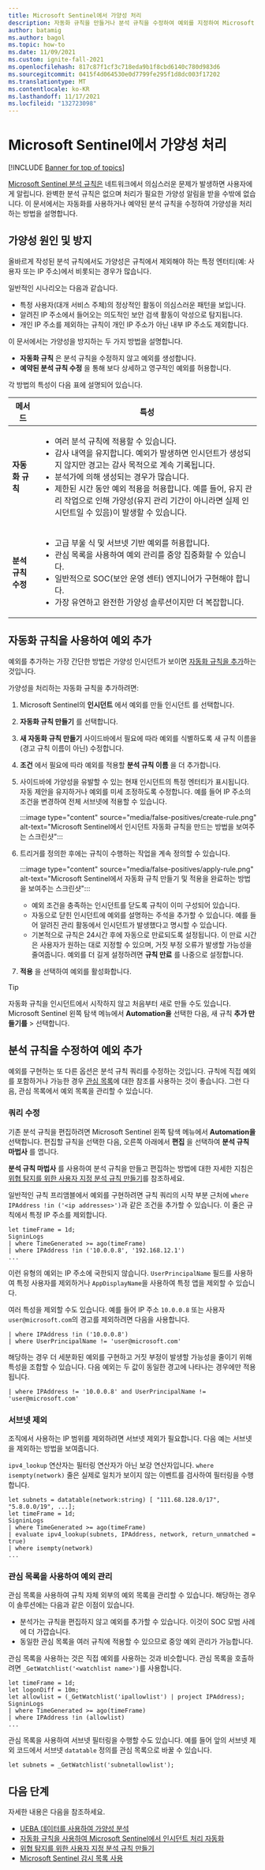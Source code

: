 ```yaml
---
title: Microsoft Sentinel에서 가양성 처리
description: 자동화 규칙을 만들거나 분석 규칙을 수정하여 예외를 지정하여 Microsoft Sentinel에서 가양성 문제를 해결하는 방법을 알아봅니다.
author: batamig
ms.author: bagol
ms.topic: how-to
ms.date: 11/09/2021
ms.custom: ignite-fall-2021
ms.openlocfilehash: 817c87f1cf3c718eda9b1f8cbd6140c780d983d6
ms.sourcegitcommit: 0415f4d064530e0d7799fe295f1d8dc003f17202
ms.translationtype: MT
ms.contentlocale: ko-KR
ms.lasthandoff: 11/17/2021
ms.locfileid: "132723098"
---
```

# <a name="handle-false-positives-in-microsoft-sentinel"></a>Microsoft Sentinel에서 가양성 처리

[!INCLUDE [Banner for top of topics](./includes/banner.md)]

[Microsoft Sentinel 분석 규칙은](detect-threats-built-in.md) 네트워크에서 의심스러운 문제가 발생하면 사용자에게 알립니다. 완벽한 분석 규칙은 없으며 처리가 필요한 가양성 알림을 받을 수밖에 없습니다. 이 문서에서는 자동화를 사용하거나 예약된 분석 규칙을 수정하여 가양성을 처리하는 방법을 설명합니다.

## <a name="false-positive-causes-and-prevention"></a>가양성 원인 및 방지

올바르게 작성된 분석 규칙에서도 가양성은 규칙에서 제외해야 하는 특정 엔터티(예: 사용자 또는 IP 주소)에서 비롯되는 경우가 많습니다.

일반적인 시나리오는 다음과 같습니다.

- 특정 사용자(대개 서비스 주체)의 정상적인 활동이 의심스러운 패턴을 보입니다.
- 알려진 IP 주소에서 들어오는 의도적인 보안 검색 활동이 악성으로 탐지됩니다.
- 개인 IP 주소를 제외하는 규칙이 개인 IP 주소가 아닌 내부 IP 주소도 제외합니다.

이 문서에서는 가양성을 방지하는 두 가지 방법을 설명합니다.

- **자동화 규칙** 은 분석 규칙을 수정하지 않고 예외를 생성합니다.
- **예약된 분석 규칙 수정** 을 통해 보다 상세하고 영구적인 예외를 허용합니다.

각 방법의 특성이 다음 표에 설명되어 있습니다.


|메서드|특성|
|-|-|
|**자동화 규칙**|<ul><li>여러 분석 규칙에 적용할 수 있습니다.</li><li>감사 내역을 유지합니다. 예외가 발생하면 인시던트가 생성되지 않지만 경고는 감사 목적으로 계속 기록됩니다.</li><li>분석가에 의해 생성되는 경우가 많습니다.</li><li>제한된 시간 동안 예외 적용을 허용합니다. 예를 들어, 유지 관리 작업으로 인해 가양성(유지 관리 기간이 아니라면 실제 인시던트일 수 있음)이 발생할 수 있습니다.</li></ul>|
|**분석 규칙 수정**|<ul><li>고급 부울 식 및 서브넷 기반 예외를 허용합니다.</li><li>관심 목록을 사용하여 예외 관리를 중앙 집중화할 수 있습니다.</li><li>일반적으로 SOC(보안 운영 센터) 엔지니어가 구현해야 합니다.</li><li>가장 유연하고 완전한 가양성 솔루션이지만 더 복잡합니다.</li></ul>|

## <a name="add-exceptions-by-using-automation-rules"></a>자동화 규칙을 사용하여 예외 추가

예외를 추가하는 가장 간단한 방법은 가양성 인시던트가 보이면 [자동화 규칙을 추가](automate-incident-handling-with-automation-rules.md#creating-and-managing-automation-rules)하는 것입니다.

가양성을 처리하는 자동화 규칙을 추가하려면:

1. Microsoft Sentinel의 **인시던트** 에서 예외를 만들 인시던트 를 선택합니다.
1. **자동화 규칙 만들기** 를 선택합니다.
1. **새 자동화 규칙 만들기** 사이드바에서 필요에 따라 예외를 식별하도록 새 규칙 이름을(경고 규칙 이름이 아닌) 수정합니다.
1. **조건** 에서 필요에 따라 예외를 적용할 **분석 규칙 이름** 을 더 추가합니다.
1. 사이드바에 가양성을 유발할 수 있는 현재 인시던트의 특정 엔터티가 표시됩니다. 자동 제안을 유지하거나 예외를 미세 조정하도록 수정합니다. 예를 들어 IP 주소의 조건을 변경하여 전체 서브넷에 적용할 수 있습니다.

   :::image type="content" source="media/false-positives/create-rule.png" alt-text="Microsoft Sentinel에서 인시던트 자동화 규칙을 만드는 방법을 보여주는 스크린샷":::

1. 트리거를 정의한 후에는 규칙이 수행하는 작업을 계속 정의할 수 있습니다.

   :::image type="content" source="media/false-positives/apply-rule.png" alt-text="Microsoft Sentinel에서 자동화 규칙 만들기 및 적용을 완료하는 방법을 보여주는 스크린샷":::

   - 예외 조건을 충족하는 인시던트를 닫도록 규칙이 이미 구성되어 있습니다.
   - 자동으로 닫힌 인시던트에 예외를 설명하는 주석을 추가할 수 있습니다. 예를 들어 알려진 관리 활동에서 인시던트가 발생했다고 명시할 수 있습니다.
   - 기본적으로 규칙은 24시간 후에 자동으로 만료되도록 설정됩니다. 이 만료 시간은 사용자가 원하는 대로 지정할 수 있으며, 거짓 부정 오류가 발생할 가능성을 줄여줍니다. 예외를 더 길게 설정하려면 **규칙 만료** 를 나중으로 설정합니다.

1. **적용** 을 선택하여 예외를 활성화합니다.

> [!TIP]
> 자동화 규칙을 인시던트에서 시작하지 않고 처음부터 새로 만들 수도 있습니다. Microsoft Sentinel 왼쪽 탐색 메뉴에서 **Automation을** 선택한 다음, 새 규칙 **추가 만들기를**  >  선택합니다.

## <a name="add-exceptions-by-modifying-analytics-rules"></a>분석 규칙을 수정하여 예외 추가

예외를 구현하는 또 다른 옵션은 분석 규칙 쿼리를 수정하는 것입니다. 규칙에 직접 예외를 포함하거나 가능한 경우 [관심 목록](watchlists.md#use-watchlists-in-analytics-rules)에 대한 참조를 사용하는 것이 좋습니다. 그런 다음, 관심 목록에서 예외 목록을 관리할 수 있습니다.

### <a name="modify-the-query"></a>쿼리 수정

기존 분석 규칙을 편집하려면 Microsoft Sentinel 왼쪽 탐색 메뉴에서 **Automation을** 선택합니다. 편집할 규칙을 선택한 다음, 오른쪽 아래에서 **편집** 을 선택하여 **분석 규칙 마법사** 를 엽니다.

**분석 규칙 마법사** 를 사용하여 분석 규칙을 만들고 편집하는 방법에 대한 자세한 지침은 [위협 탐지를 위한 사용자 지정 분석 규칙 만들기](detect-threats-custom.md)를 참조하세요.

일반적인 규칙 프리앰블에서 예외를 구현하려면 규칙 쿼리의 시작 부분 근처에 `where IPAddress !in ('<ip addresses>')`과 같은 조건을 추가할 수 있습니다. 이 줄은 규칙에서 특정 IP 주소를 제외합니다.

```kusto
let timeFrame = 1d;
SigninLogs
| where TimeGenerated >= ago(timeFrame)
| where IPAddress !in ('10.0.0.8', '192.168.12.1')
...
```

이런 유형의 예외는 IP 주소에 국한되지 않습니다. `UserPrincipalName` 필드를 사용하여 특정 사용자를 제외하거나 `AppDisplayName`을 사용하여 특정 앱을 제외할 수 있습니다.

여러 특성을 제외할 수도 있습니다. 예를 들어 IP 주소 `10.0.0.8` 또는 사용자 `user@microsoft.com`의 경고를 제외하려면 다음을 사용합니다.

```kusto
| where IPAddress !in ('10.0.0.8')
| where UserPrincipalName != 'user@microsoft.com'
```

해당하는 경우 더 세분화된 예외를 구현하고 거짓 부정이 발생할 가능성을 줄이기 위해 특성을 조합할 수 있습니다. 다음 예외는 두 값이 동일한 경고에 나타나는 경우에만 적용됩니다.

```kusto
| where IPAddress != '10.0.0.8' and UserPrincipalName != 'user@microsoft.com'
```

### <a name="exclude-subnets"></a>서브넷 제외

조직에서 사용하는 IP 범위를 제외하려면 서브넷 제외가 필요합니다. 다음 예는 서브넷을 제외하는 방법을 보여줍니다.

`ipv4_lookup` 연산자는 필터링 연산자가 아닌 보강 연산자입니다. `where isempty(network)` 줄은 실제로 일치가 보이지 않는 이벤트를 검사하여 필터링을 수행합니다.

```kusto
let subnets = datatable(network:string) [ "111.68.128.0/17", "5.8.0.0/19", ...];
let timeFrame = 1d;
SigninLogs
| where TimeGenerated >= ago(timeFrame)
| evaluate ipv4_lookup(subnets, IPAddress, network, return_unmatched = true)
| where isempty(network)
...
```

### <a name="use-watchlists-to-manage-exceptions"></a>관심 목록을 사용하여 예외 관리

관심 목록을 사용하여 규칙 자체 외부의 예외 목록을 관리할 수 있습니다. 해당하는 경우 이 솔루션에는 다음과 같은 이점이 있습니다.

- 분석가는 규칙을 편집하지 않고 예외를 추가할 수 있습니다. 이것이 SOC 모범 사례에 더 가깝습니다.
- 동일한 관심 목록을 여러 규칙에 적용할 수 있으므로 중앙 예외 관리가 가능합니다.

관심 목록을 사용하는 것은 직접 예외를 사용하는 것과 비슷합니다. 관심 목록을 호출하려면 `_GetWatchlist('<watchlist name>')`를 사용합니다.

```kusto
let timeFrame = 1d;
let logonDiff = 10m;
let allowlist = (_GetWatchlist('ipallowlist') | project IPAddress);
SigninLogs
| where TimeGenerated >= ago(timeFrame)
| where IPAddress !in (allowlist)
...
```

관심 목록을 사용하여 서브넷 필터링을 수행할 수도 있습니다. 예를 들어 앞의 서브넷 제외 코드에서 서브넷 `datatable` 정의를 관심 목록으로 바꿀 수 있습니다.

```kusto
let subnets = _GetWatchlist('subnetallowlist');
```

## <a name="next-steps"></a>다음 단계

자세한 내용은 다음을 참조하세요.
- [UEBA 데이터를 사용하여 가양성 분석](investigate-with-ueba.md#use-ueba-data-to-analyze-false-positives)
- [자동화 규칙을 사용하여 Microsoft Sentinel에서 인시던트 처리 자동화](automate-incident-handling-with-automation-rules.md)
- [위협 탐지를 위한 사용자 지정 분석 규칙 만들기](detect-threats-custom.md)
- [Microsoft Sentinel 감시 목록 사용](watchlists.md)
